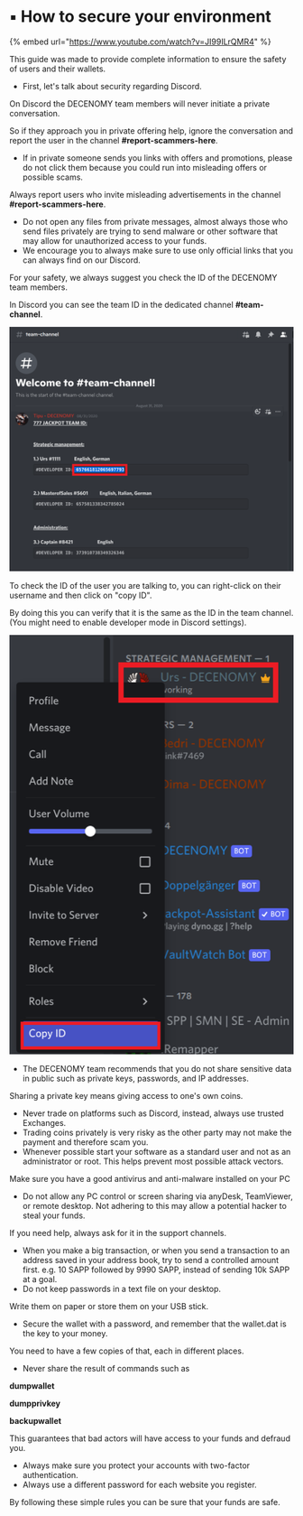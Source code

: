 # ▪ How to secure your environment

{% embed url="https://www.youtube.com/watch?v=JI99ILrQMR4" %}

This guide was made to provide complete information to ensure the safety of users and their wallets.

* First, let's talk about security regarding Discord.

On Discord the DECENOMY team members will never initiate a private conversation.

So if they approach you in private offering help, ignore the conversation and report the user in the channel **#report-scammers-here**.

* If in private someone sends you links with offers and promotions, please do not click them because you could run into misleading offers or possible scams.

Always report users who invite misleading advertisements in the channel **#report-scammers-here**.

* Do not open any files from private messages, almost always those who send files privately are trying to send malware or other software that may allow for unauthorized access to your funds.
* We encourage you to always make sure to use only official links that you can always find on our Discord.

For your safety, we always suggest you check the ID of the DECENOMY team members.

In Discord you can see the team ID in the dedicated channel **#team-channel**.

![](../.gitbook/assets/0)

To check the ID of the user you are talking to, you can right-click on their username and then click on "copy ID".

By doing this you can verify that it is the same as the ID in the team channel. (You might need to enable developer mode in Discord settings).

![](<../.gitbook/assets/1 (1) (1)>)

* The DECENOMY team recommends that you do not share sensitive data in public such as private keys, passwords, and IP addresses.

Sharing a private key means giving access to one's own coins.

* Never trade on platforms such as Discord, instead, always use trusted Exchanges.
* Trading coins privately is very risky as the other party may not make the payment and therefore scam you.
* Whenever possible start your software as a standard user and not as an administrator or root. This helps prevent most possible attack vectors.

Make sure you have a good antivirus and anti-malware installed on your PC

* Do not allow any PC control or screen sharing via anyDesk, TeamViewer, or remote desktop. Not adhering to this may allow a potential hacker to steal your funds.

If you need help, always ask for it in the support channels.

* When you make a big transaction, or when you send a transaction to an address saved in your address book, try to send a controlled amount first. e.g. 10 SAPP followed by 9990 SAPP, instead of sending 10k SAPP at a goal.
* Do not keep passwords in a text file on your desktop.

Write them on paper or store them on your USB stick.

* Secure the wallet with a password, and remember that the wallet.dat is the key to your money.

You need to have a few copies of that, each in different places.

* Never share the result of commands such as

**dumpwallet**

**dumpprivkey**

**backupwallet**

This guarantees that bad actors will have access to your funds and defraud you.

* Always make sure you protect your accounts with two-factor authentication.
* Always use a different password for each website you register.

By following these simple rules you can be sure that your funds are safe.
